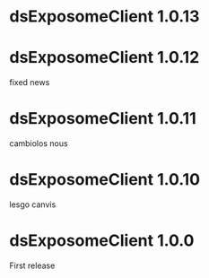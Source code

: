 # dsExposomeClient 1.0.13

# dsExposomeClient 1.0.12

fixed news

# dsExposomeClient 1.0.11

cambiolos nous

# dsExposomeClient 1.0.10

lesgo canvis 

# dsExposomeClient 1.0.0

First release
